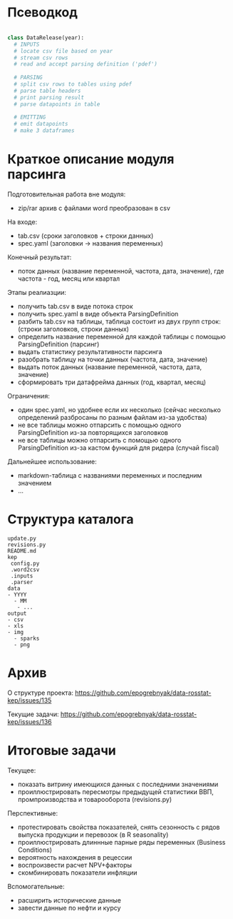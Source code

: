 Псеводкод
=========
```python

class DataRelease(year):
  # INPUTS
  # locate csv file based on year
  # stream csv rows
  # read and accept parsing definition ('pdef')
  
  # PARSING
  # split csv rows to tables using pdef
  # parse table headers
  # print parsing result
  # parse datapoints in table
  
  # EMITTING
  # emit datapoints
  # make 3 dataframes
```

Краткое описание модуля парсинга 
================================

Подготовительная работа вне модуля:

- zip/rar архив с файлами word преобразован в csv 

На входе: 

- tab.csv (сроки заголовков + строки данных)
- speс.yaml (заголовки -> названия переменных)

Конечный результат: 

- поток данных (название переменной, частота, дата, значение), где частота - год, месяц или квартал

Этапы реалиазции:

- получить tab.csv в виде потока строк 
- получить speс.yaml в виде объекта ParsingDefinition
- разбить tab.csv на таблицы, таблица состоит из двух групп строк: (строки заголовков, строки данных)
- определить название переменной для каждой таблицы с помощью ParsingDefinition (парсинг)
- выдать статистику результативности парсинга
- разобрать таблицу на точки данных (частота, дата, значение) 
- выдать поток данных (название переменной, частота, дата, значение)
- сформировать три датафрейма данных (год, квартал, месяц)

Ограничения:

- один speс.yaml, но удобнее если их несколько (сейчас несколько определений разбросаны по разным файлам из-за удобства)
- не все таблицы можно отпарсить с помощью одного ParsingDefinition из-за повторящихся заголовков 
- не все таблицы можно отпарсить с помощью одного ParsingDefinition из-за кастом функций  для ридера (случай fiscal)

Дальнейшее использование:

- markdown-таблица с названиями переменных и последним значением 
- ...

Структура каталога 
==================
```
update.py
revisions.py
README.md
kep
 config.py 
 .word2csv
 .inputs
 .parser 
data
- YYYY
  - MM
   - ...
output
- csv
- xls
- img
  - sparks
  - png
```

Архив
=====

О структуре проекта: <https://github.com/epogrebnyak/data-rosstat-kep/issues/135>

Текущие задачи: <https://github.com/epogrebnyak/data-rosstat-kep/issues/136>

Итоговые задачи
===============

Текущее:

- показать витрину имеющихся данных с последними значениями
- проиллюстрировать пересмотры предыдущей статистики ВВП, промпроизводства и товарооборота (revisions.py)

Перспективные:

- протестировать свойства показателей, снять сезонность с рядов выпуска продукции и перевозок (в R seasonality)
- проиллюстрировать длиннные парные ряды переменных (Business Conditions)
- вероятность нахождения в рецессии
- воспроизвести расчет NPV+факторы
- скомбинировать показатели инфляции

Вспомогательные:

- расширить исторические данные 
- завести данные по нефти и курсу 
